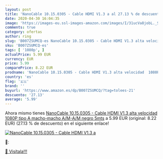 ```yaml
---
layout: post
title: 'NanoCable 10.15.0305 - Cable HDMI V1.3 a al 27.13 % de descuento'
date: 2020-04-30 16:04:35
image: 'https://images-eu.ssl-images-amazon.com/images/I/31ucVa8jobL._SL200_.jpg'
comments: true
category: ofertas
author: ring
slug: 'B007ZSUMCQ-es NanoCable 10.15.0305 - Cable HDMI V1.3 alta velocidad...'
sku: 'B007ZSUMCQ-es'
tags: [ '1080p', ]
actualPrice: 5.99 EUR
currency: EUR
price: 5.99
comparePrice: 8.22 EUR
prodname: 'NanoCable 10.15.0305 - Cable HDMI V1.3 alta velocidad  1080P  tipo A macho-macho  A/M-A/M  negro  5mts'
country: 'es'
flag: '🇪🇸'
brand: ''
buyurl: 'https://www.amazon.es/dp/B007ZSUMCQ/?tag=tolees-21'
descuento: '27.13'
average: '5.99'
---
```


Ahora mismo tienes [NanoCable 10.15.0305 - Cable HDMI V1.3 alta velocidad  1080P  tipo A macho-macho  A/M-A/M  negro  5mts](https://www.amazon.es/dp/B007ZSUMCQ/?tag=tolees-21) a 5.99 EUR (original: 8.22 EUR) (27.13 %  de descuento) en el siguiente enlace!

[![NanoCable 10.15.0305 - Cable HDMI V1.3 a](https://images-eu.ssl-images-amazon.com/images/I/31ucVa8jobL._SL200_.jpg)](https://www.amazon.es/dp/B007ZSUMCQ/?tag=tolees-21)

🔎:


[🛒 Visítala!!!](https://www.amazon.es/dp/B007ZSUMCQ/?tag=tolees-21)
